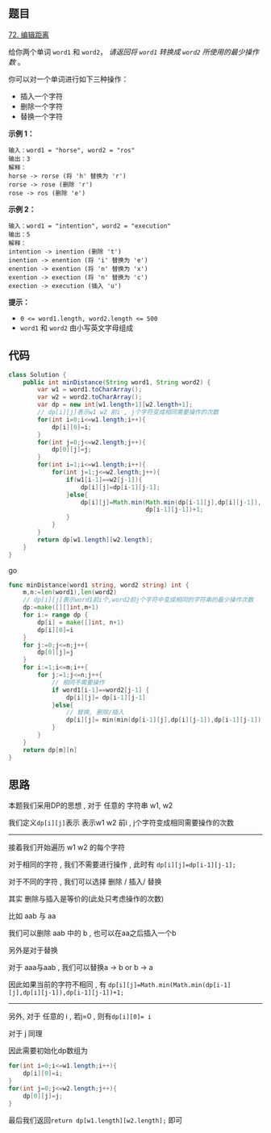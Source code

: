 ## 题目

[72. 编辑距离](https://leetcode.cn/problems/edit-distance/)

给你两个单词 `word1` 和 `word2`， *请返回将 `word1` 转换成 `word2` 所使用的最少操作数* 。

你可以对一个单词进行如下三种操作：

- 插入一个字符
- 删除一个字符
- 替换一个字符

 

**示例 1：**

```
输入：word1 = "horse", word2 = "ros"
输出：3
解释：
horse -> rorse (将 'h' 替换为 'r')
rorse -> rose (删除 'r')
rose -> ros (删除 'e')
```

**示例 2：**

```
输入：word1 = "intention", word2 = "execution"
输出：5
解释：
intention -> inention (删除 't')
inention -> enention (将 'i' 替换为 'e')
enention -> exention (将 'n' 替换为 'x')
exention -> exection (将 'n' 替换为 'c')
exection -> execution (插入 'u')
```

 

**提示：**

- `0 <= word1.length, word2.length <= 500`
- `word1` 和 `word2` 由小写英文字母组成

## 代码

```java
class Solution {
    public int minDistance(String word1, String word2) {
        var w1 = word1.toCharArray();
        var w2 = word2.toCharArray();
        var dp = new int[w1.length+1][w2.length+1];
        // dp[i][j]表示w1 w2 前i , j个字符变成相同需要操作的次数
        for(int i=0;i<=w1.length;i++){
            dp[i][0]=i;
        }
        for(int j=0;j<=w2.length;j++){
            dp[0][j]=j;
        }
        for(int i=1;i<=w1.length;i++){
            for(int j=1;j<=w2.length;j++){
                if(w1[i-1]==w2[j-1]){
                    dp[i][j]=dp[i-1][j-1];
                }else{
                    dp[i][j]=Math.min(Math.min(dp[i-1][j],dp[i][j-1]),
                                      dp[i-1][j-1])+1;
                }
            }
        }
        return dp[w1.length][w2.length];
    }
}
```

go

```go
func minDistance(word1 string, word2 string) int {
    m,n:=len(word1),len(word2)
    // dp[i][j]表示word1前i个,word2前j个字符中变成相同的字符串的最少操作次数
    dp:=make([][]int,m+1)
    for i:= range dp {
        dp[i] = make([]int, n+1)
        dp[i][0]=i
    }
    for j:=0;j<=n;j++{
        dp[0][j]=j
    }
    for i:=1;i<=m;i++{
        for j:=1;j<=n;j++{
            // 相同不需要操作
            if word1[i-1]==word2[j-1] {
                dp[i][j]= dp[i-1][j-1]
            }else{
                // 替换, 删除/插入
                dp[i][j]= min(min(dp[i-1][j],dp[i][j-1]),dp[i-1][j-1]) +1
            }
        }
    }
    return dp[m][n]
}

```



## 思路

本题我们采用DP的思想 , 对于 任意的 字符串 w1, w2

我们定义`dp[i][j]`表示 表示w1 w2 前i , j个字符变成相同需要操作的次数

---

接着我们开始遍历 w1 w2 的每个字符 

对于相同的字符 , 我们不需要进行操作 , 此时有 `dp[i][j]=dp[i-1][j-1];`

对于不同的字符 , 我们可以选择 删除  / 插入/ 替换

其实 删除与插入是等价的(此处只考虑操作的次数)

比如 aab 与 aa

我们可以删除 aab 中的 b , 也可以在aa之后插入一个b

另外是对于替换 

对于 aaa与aab , 我们可以替换a -> b  or b -> a

因此如果当前的字符不相同 , 有 `dp[i][j]=Math.min(Math.min(dp[i-1][j],dp[i][j-1]),dp[i-1][j-1])+1;`

---

另外, 对于 任意的 i , 若j=0 , 则有`dp[i][0]= i`

对于 j 同理

因此需要初始化dp数组为

```java
for(int i=0;i<=w1.length;i++){
    dp[i][0]=i;
}
for(int j=0;j<=w2.length;j++){
    dp[0][j]=j;
}
```

最后我们返回`return dp[w1.length][w2.length];` 即可


